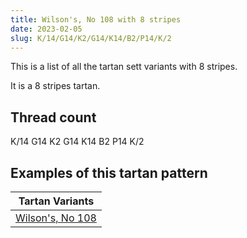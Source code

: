 ```yaml
---
title: Wilson's, No 108 with 8 stripes
date: 2023-02-05
slug: K/14/G14/K2/G14/K14/B2/P14/K/2
---
```

This is a list of all the tartan sett variants with 8 stripes.

It is a 8 stripes tartan.


## Thread count
K/14 G14 K2 G14 K14 B2 P14 K/2

## Examples of this tartan pattern

| Tartan Variants |
|---------------|
| [Wilson's, No 108](/variants/k/14/g14/k2/g14/k14/b2/p14/k/2-b5480b0-g008000-k000000-p800080)||
